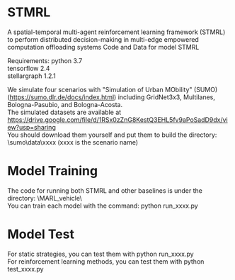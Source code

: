 # STMRL
A spatial-temporal multi-agent reinforcement learning framework (STMRL) to perform distributed decision-making in multi-edge empowered computation offloading systems
Code and Data for model STMRL 

Requirements:
python 3.7  
tensorflow 2.4  
stellargraph 1.2.1  

We simulate four scenarios with "Simulation of Urban MObility" (SUMO) (https://sumo.dlr.de/docs/index.html) including GridNet3x3, Multilanes, Bologna-Pasubio, and Bologna-Acosta.  
The simulated datasets are available at https://drive.google.com/file/d/1RSx0zZnG8KestQ3EHL5fv9aPoSadD9dx/view?usp=sharing  
You should download them yourself and put them to build the directory: \sumo\data\xxxx (xxxx is the scenario name)

# Model Training
The code for running both STMRL and other baselines is under the directory: \MARL_vehicle\  
You can train each model with the command: python run_xxxx.py

# Model Test
For static strategies, you can test them with python run_xxxx.py  
For reinforcement learning methods, you can test them with python test_xxxx.py
